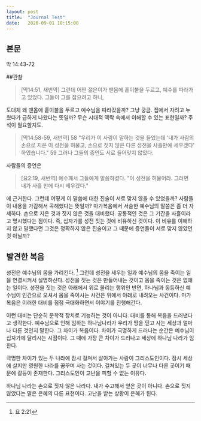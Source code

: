 ```yaml
---
layout: post
title:  "Journal Test"
date:   2020-09-01 10:15:00
---
```



## 본문
막 14:43-72

##관찰
> [막14:51, 새번역] 그런데 어떤 젊은이가 맨몸에 홑이불을 두르고, 예수를 따라가고 있었다. 그들이 그를 잡으려고 하니,

도대체 왜 맨몸에 홑이불을 두르고 예수님을 따라갔을까? 그냥 궁금. 집에서 자려고 누웠다가 급하게 나왔다는 뜻일까? 무슨 시대적 맥락 속에서 이해할 수 있는 표현일까? 주석이 필요할지도.

> [막14:58-59, 새번역]
58 "우리가 이 사람이 말하는 것을 들었는데 '내가 사람의 손으로 지은 이 성전을 허물고, 손으로 짓지 않은 다른 성전을 사흘만에 세우겠다' 하였습니다."
59 그러나 그들의 증언도 서로 들어맞지 않았다.

사람들의 증언은

>[요2:19, 새번역] 예수께서 그들에게 말씀하셨다. "이 성전을 허물어라. 그러면 내가 사흘 만에 다시 세우겠다."

에 근거한다. 그런데 어떻게 이 말씀에 대한 진술이 서로 맞지 않을 수 있었을까? 사람들이 내용을 가감해서 곡해했다는 뜻일까? 마가복음에서 서술한 예수님의 말씀은 좀 더 자세하다. 손으로 지은 것과 짓지 않은 것을 대비했다. 공통적인 것은 그 기간을 사흘이라고 명시했다는 점이다. 즉, 십자가를 성전 짓는 것에 비유하신 것이다. 이 비유를 이해하지 않고 말했다면 그것은 정확하지 않은 진술이고 그 때문에 증언들이 서로 맞지 않았던 것 아닐까?

## 발견한 복음
성전은 예수님의 몸을 가리킨다. [^1]  그런데 성전을 세우는 일과 예수님의 몸을 죽이는 일을 연결시켜서 설명하신다. 성전을 짓는 것은 만들어내는 것이고 몸을 죽이는 것은 없애는 일이다. 성전을 짓는 것은 아래에서 위로 올리는 행위인 반면, 하나님과 동등하신 예수님이 인간으로 오셔서 몸을 죽이시는 사건은 위에서 아래로 내려오는 사건이다. 마가복음은 이러한 대비를 점점 극대화하면서 이야기를 진행해간다.

이런 대비는 단순히 문학적 장치로 기능하는 것이 아니다. 대비를 통해 복음을 드러낸다고 생각한다. 예수님으로 인해 임하는 하나님나라가 우리가 땅을 딛고 사는 세상과 얼마나 다른 것인지 말한다. 그 차이가 복음이다. 차이가 극명하게 드러나는 순간은 예수님이 십자가에 달리시는 시점이다. 그 때에 가장 큰 차이가 드러나고 세상에 하나님 나라가 임한다.

극명한 차이가 있는 두 나라에 잠시 걸쳐서 살아가는 사람이 그리스도인이다. 잠시 세상에 살지만 영원한 나라를 꿈꾸며 사는 것이다. 걸쳐있는 두 곳이 너무나 다른 곳이기 때문에 갈등이 존재한다. 그리스도인이 고난을 피할 수 없는 이유다. 

하나님 나라는 손으로 짓지 않은 나라다. 내가 수고해서 얻은 곳이 아니다. 손으로 짓지 않았다는 말은 은혜의 다른 표현이다. 고난을 받는 상황이 은혜가 된다. 

[^1]: 요 2:21

